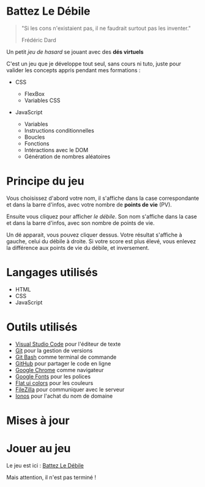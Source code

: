 # Battez Le Débile
> "Si les cons n'existaient pas, il ne faudrait surtout pas les inventer."
>
> Frédéric Dard

Un petit *jeu de hasard* se jouant avec des **dés virtuels**

C'est un jeu que je développe tout seul, sans cours ni tuto, juste pour valider les concepts appris pendant mes formations :

* CSS
    * FlexBox
    * Variables CSS

* JavaScript
    * Variables
    * Instructions conditionnelles
    * Boucles
    * Fonctions
    * Intéractions avec le DOM
    * Génération de nombres aléatoires

# Principe du jeu
Vous choisissez d'abord votre nom, il s'affiche dans la case correspondante et dans la barre d'infos, avec votre nombre de **points de vie** (PV).

Ensuite vous cliquez pour afficher *le débile*. Son nom s'affiche dans la case et dans la barre d'infos, avec son nombre de points de vie.

Un dé apparait, vous pouvez cliquer dessus.
Votre résultat s'affiche à gauche, celui du débile à droite.
Si votre score est plus élevé, vous enlevez la différence aux points de vie du débile, et inversement.

# Langages utilisés

* HTML
* CSS
* JavaScript

# Outils utilisés

* [Visual Studio Code](https://code.visualstudio.com/) pour l'éditeur de texte
* [Git](https://git-scm.com/) pour la gestion de versions
* [Git Bash](https://gitforwindows.org/) comme terminal de commande
* [GitHub](https://github.com/) pour partager le code en ligne
* [Google Chrome](https://www.google.fr/chrome/?brand=CHBD&gclid=CjwKCAjwpqv0BRABEiwA-TySweC2bONhPrgyuzbP4_9snC9rXGiS1lxTNuhsrfpnmj39i5z8PpHkJRoC7C0QAvD_BwE&gclsrc=aw.ds) comme navigateur
* [Google Fonts](https://fonts.google.com/) pour les polices
* [Flat ui colors](https://flatuicolors.com/) pour les couleurs
* [FileZilla](https://filezilla-project.org/) pour communiquer avec le serveur
* [Ionos](https://www.ionos.fr/) pour l'achat du nom de domaine

# Mises à jour



# Jouer au jeu
Le jeu est ici : [Battez Le Débile](http://yannickbiheul.fr/jeu.html)

Mais attention, il n'est pas terminé !
